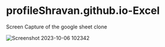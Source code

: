 # profileShravan.github.io-Excel
Screen Capture of the google sheet clone

![Screenshot 2023-10-06 102342](https://github.com/profileShravan/profileShravan.github.io-Excel/assets/99458822/b508d4b0-f0b2-480c-86e3-bf207a4500a2)
